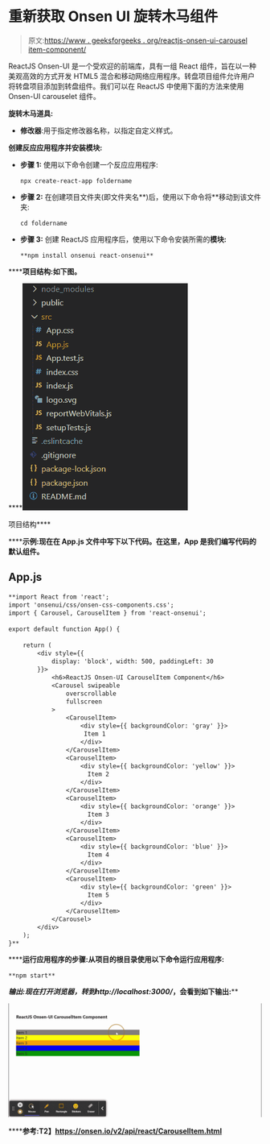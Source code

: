 # 重新获取 Onsen UI 旋转木马组件

> 原文:[https://www . geeksforgeeks . org/reactjs-onsen-ui-carousel item-component/](https://www.geeksforgeeks.org/reactjs-onsen-ui-carouselitem-component/)

ReactJS Onsen-UI 是一个受欢迎的前端库，具有一组 React 组件，旨在以一种美观高效的方式开发 HTML5 混合和移动网络应用程序。转盘项目组件允许用户将转盘项目添加到转盘组件。我们可以在 ReactJS 中使用下面的方法来使用 Onsen-UI carouselet 组件。

**旋转木马道具:**

*   **修改器**:用于指定修改器名称，以指定自定义样式。

**创建反应应用程序并安装模块:**

*   **步骤 1:** 使用以下命令创建一个反应应用程序:

    ```
    npx create-react-app foldername
    ```

*   **步骤 2:** 在创建项目文件夹(即文件夹名**)后，使用以下命令将**移动到该文件夹:

    ```
    cd foldername
    ```

*   **步骤 3:** 创建 ReactJS 应用程序后，使用以下命令安装所需的****模块:****

    ```
    **npm install onsenui react-onsenui** 
    ```

******项目结构:**如下图。****

****![](img/f04ae0d8b722a9fff0bd9bd138b29c23.png)

项目结构**** 

******示例:**现在在 **App.js** 文件中写下以下代码。在这里，App 是我们编写代码的默认组件。****

## ****App.js****

```
**import React from 'react';
import 'onsenui/css/onsen-css-components.css';
import { Carousel, CarouselItem } from 'react-onsenui';

export default function App() {

    return (
        <div style={{
            display: 'block', width: 500, paddingLeft: 30
        }}>
            <h6>ReactJS Onsen-UI CarouselItem Component</h6>
            <Carousel swipeable
                overscrollable
                fullscreen
            >
                <CarouselItem>
                    <div style={{ backgroundColor: 'gray' }}>
                     Item 1
                    </div>
                </CarouselItem>
                <CarouselItem>
                    <div style={{ backgroundColor: 'yellow' }}>
                      Item 2
                    </div>
                </CarouselItem>
                <CarouselItem>
                    <div style={{ backgroundColor: 'orange' }}>
                      Item 3
                    </div>
                </CarouselItem>
                <CarouselItem>
                    <div style={{ backgroundColor: 'blue' }}>
                      Item 4
                    </div>
                </CarouselItem>
                <CarouselItem>
                    <div style={{ backgroundColor: 'green' }}>
                      Item 5
                    </div>
                </CarouselItem>
            </Carousel>
        </div>
    );
}**
```

******运行应用程序的步骤:**从项目的根目录使用以下命令运行应用程序:****

```
**npm start**
```

******输出:**现在打开浏览器，转到***http://localhost:3000/***，会看到如下输出:****

****![](img/0f09e27d03dfa6c8f18b7eb9e6cf407b.png)****

******参考:**T2】https://onsen.io/v2/api/react/CarouselItem.html****